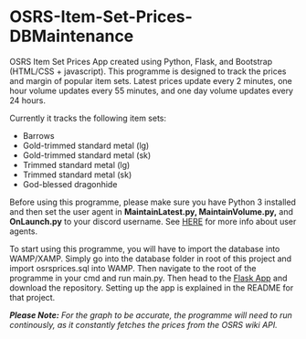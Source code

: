# OSRS-Item-Set-Prices-DBMaintenance

OSRS Item Set Prices App created using Python, Flask, and Bootstrap (HTML/CSS + javascript). This programme is designed to track the prices and margin of 
popular item sets. Latest prices update every 2 minutes, one hour volume updates every 55 minutes, and one day volume updates every 24 hours.

Currently it tracks the following item sets:
* Barrows
* Gold-trimmed standard metal (lg)
* Gold-trimmed standard metal (sk)
* Trimmed standard metal (lg)
* Trimmed standard metal (sk)
* God-blessed dragonhide

Before using this programme, please make sure you have Python 3 installed and then set the user agent in **MaintainLatest.py, MaintainVolume.py,** and **OnLaunch.py** 
to your discord username. See [HERE](https://oldschool.runescape.wiki/w/RuneScape:Real-time_Prices#Please_set_a_descriptive_User-Agent!) 
for more info about user agents.

To start using this programme, you will have to import the database into WAMP/XAMP. Simply go into the database folder in root of this project and import osrsprices.sql into WAMP.
Then navigate to the root of the programme in your cmd and run main.py. Then head to the [Flask App](https://github.com/TyeWalker/OSRS-Item-Set-Prices-FlaskApp) and 
download the repository. Setting up the app is explained in the README for that project.
  
_**Please Note:**_
*For the graph to be accurate, the programme will need to run continously, as it constantly fetches the prices from the OSRS wiki API.*
